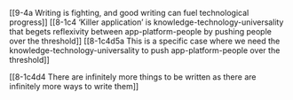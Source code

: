 [[9-4a Writing is fighting, and good writing can fuel technological progress]]
[[8-1c4 ‘Killer application’ is knowledge-technology-universality that begets reflexivity between app-platform-people by pushing people over the threshold]]
[[8-1c4d5a This is a specific case where we need the knowledge-technology-universality to push app-platform-people over the threshold]]

[[8-1c4d4 There are infinitely more things to be written as there are infinitely more ways to write them]]